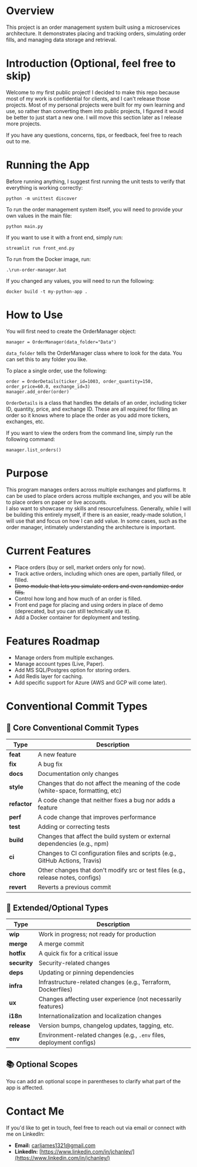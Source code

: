 # Overview

This project is an order management system built using a microservices architecture. It demonstrates placing and tracking orders, simulating order fills, and managing data storage and retrieval.

# Introduction (Optional, feel free to skip)

Welcome to my first public project! I decided to make this repo because most of my work is confidential for clients, and I can't release those projects. Most of my personal projects were built for my own learning and use, so rather than converting them into public projects, I figured it would be better to just start a new one. I will move this section later as I release more projects.

If you have any questions, concerns, tips, or feedback, feel free to reach out to me.

# Running the App

Before running anything, I suggest first running the unit tests to verify that everything is working correctly:

```
python -m unittest discover
```

To run the order management system itself, you will need to provide your own values in the main file:

```
python main.py
```

If you want to use it with a front end, simply run:

```
streamlit run front_end.py
```

To run from the Docker image, run:

```
.\run-order-manager.bat
```

If you changed any values, you will need to run the following:

```
docker build -t my-python-app .
```

# How to Use

You will first need to create the OrderManager object:

```
manager = OrderManager(data_folder="Data")
```

`data_folder` tells the OrderManager class where to look for the data. You can set this to any folder you like.

To place a single order, use the following:

```
order = OrderDetails(ticker_id=1003, order_quantity=150, order_price=60.0, exchange_id=3)
manager.add_order(order)
```

`OrderDetails` is a class that handles the details of an order, including ticker ID, quantity, price, and exchange ID. These are all required for filling an order so it knows where to place the order as you add more tickers, exchanges, etc.

If you want to view the orders from the command line, simply run the following command:

```
manager.list_orders()
```

# Purpose

This program manages orders across multiple exchanges and platforms. It can be used to place orders across multiple exchanges, and you will be able to place orders on paper or live accounts.  
I also want to showcase my skills and resourcefulness. Generally, while I will be building this entirely myself, if there is an easier, ready-made solution, I will use that and focus on how I can add value. In some cases, such as the order manager, intimately understanding the architecture is important.

# Current Features

* Place orders (buy or sell, market orders only for now).
* Track active orders, including which ones are open, partially filled, or filled.
* ~~Demo module that lets you simulate orders and even randomize order fills.~~
* Control how long and how much of an order is filled.
* Front end page for placing and using orders in place of demo (deprecated, but you can still technically use it).
* Add a Docker container for deployment and testing.

# Features Roadmap

* Manage orders from multiple exchanges.
* Manage account types (Live, Paper).
* Add MS SQL/Postgres option for storing orders.
* Add Redis layer for caching.
* Add specific support for Azure (AWS and GCP will come later).

# Conventional Commit Types

## 🔧 Core Conventional Commit Types

| Type         | Description                                                                       |
|--------------|-----------------------------------------------------------------------------------|
| **feat**     | A new feature                                                                     |
| **fix**      | A bug fix                                                                         |
| **docs**     | Documentation only changes                                                        |
| **style**    | Changes that do not affect the meaning of the code (white-space, formatting, etc) |
| **refactor** | A code change that neither fixes a bug nor adds a feature                         |
| **perf**     | A code change that improves performance                                           |
| **test**     | Adding or correcting tests                                                        |
| **build**    | Changes that affect the build system or external dependencies (e.g., npm)         |
| **ci**       | Changes to CI configuration files and scripts (e.g., GitHub Actions, Travis)      |
| **chore**    | Other changes that don't modify src or test files (e.g., release notes, configs)  |
| **revert**   | Reverts a previous commit                                                         |

## 🧪 Extended/Optional Types

| Type         | Description                                                         |
|--------------|---------------------------------------------------------------------|
| **wip**      | Work in progress; not ready for production                          |
| **merge**    | A merge commit                                                      |
| **hotfix**   | A quick fix for a critical issue                                    |
| **security** | Security-related changes                                            |
| **deps**     | Updating or pinning dependencies                                    |
| **infra**    | Infrastructure-related changes (e.g., Terraform, Dockerfiles)       |
| **ux**       | Changes affecting user experience (not necessarily features)        |
| **i18n**     | Internationalization and localization changes                       |
| **release**  | Version bumps, changelog updates, tagging, etc.                     |
| **env**      | Environment-related changes (e.g., `.env` files, deployment configs)|

## 📚 Optional Scopes

You can add an optional scope in parentheses to clarify what part of the app is affected.

# Contact Me

If you'd like to get in touch, feel free to reach out via email or connect with me on LinkedIn:

- **Email:** [carljames1321@gmail.com](mailto:carljames1321@gmail.com)
- **LinkedIn:** [https://www.linkedin.com/in/jchanley/](https://www.linkedin.com/in/jchanley/)